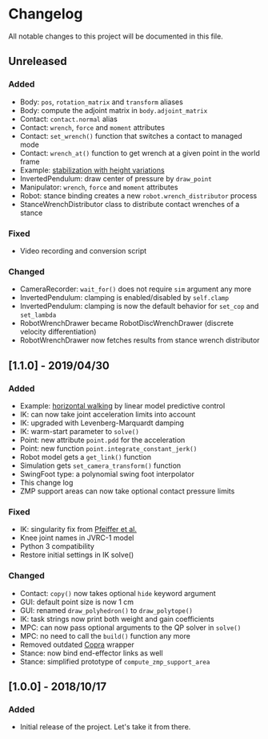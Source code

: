 # Changelog

All notable changes to this project will be documented in this file.

## Unreleased

### Added

- Body: ``pos``, ``rotation_matrix`` and ``transform`` aliases
- Body: compute the adjoint matrix in ``body.adjoint_matrix``
- Contact: ``contact.normal`` alias
- Contact: ``wrench``, ``force`` and ``moment`` attributes
- Contact: ``set_wrench()`` function that switches a contact to managed mode
- Contact: ``wrench_at()`` function to get wrench at a given point in the world frame
- Example: [stabilization with height variations](https://hal.archives-ouvertes.fr/hal-02289919v1/document)
- InvertedPendulum: draw center of pressure by ``draw_point``
- Manipulator: ``wrench``, ``force`` and ``moment`` attributes
- Robot: stance binding creates a new ``robot.wrench_distributor`` process
- StanceWrenchDistributor class to distribute contact wrenches of a stance

### Fixed

- Video recording and conversion script

### Changed

- CameraRecorder: ``wait_for()`` does not require ``sim`` argument any more
- InvertedPendulum: clamping is enabled/disabled by ``self.clamp``
- InvertedPendulum: clamping is now the default behavior for ``set_cop`` and ``set_lambda``
- RobotWrenchDrawer became RobotDiscWrenchDrawer (discrete velocity differentiation)
- RobotWrenchDrawer now fetches results from stance wrench distributor

## [1.1.0] - 2019/04/30

### Added

- Example: [horizontal walking](examples/horizontal_walking.py) by linear model predictive control
- IK: can now take joint acceleration limits into account
- IK: upgraded with Levenberg-Marquardt damping
- IK: warm-start parameter to ``solve()``
- Point: new attribute ``point.pdd`` for the acceleration
- Point: new function ``point.integrate_constant_jerk()``
- Robot model gets a ``get_link()`` function
- Simulation gets ``set_camera_transform()`` function
- SwingFoot type: a polynomial swing foot interpolator
- This change log
- ZMP support areas can now take optional contact pressure limits

### Fixed

- IK: singularity fix from [Pfeiffer et al.](https://doi.org/10.1109/LRA.2018.2855265)
- Knee joint names in JVRC-1 model
- Python 3 compatibility
- Restore initial settings in IK solve()

### Changed

- Contact: ``copy()`` now takes optional ``hide`` keyword argument
- GUI: default point size is now 1 cm
- GUI: renamed ``draw_polyhedron()`` to ``draw_polytope()``
- IK: task strings now print both weight and gain coefficients
- MPC: can now pass optional arguments to the QP solver in ``solve()``
- MPC: no need to call the ``build()`` function any more
- Removed outdated [Copra](https://github.com/vsamy/copra/) wrapper
- Stance: now bind end-effector links as well
- Stance: simplified prototype of ``compute_zmp_support_area``

## [1.0.0] - 2018/10/17

### Added
- Initial release of the project. Let's take it from there.
